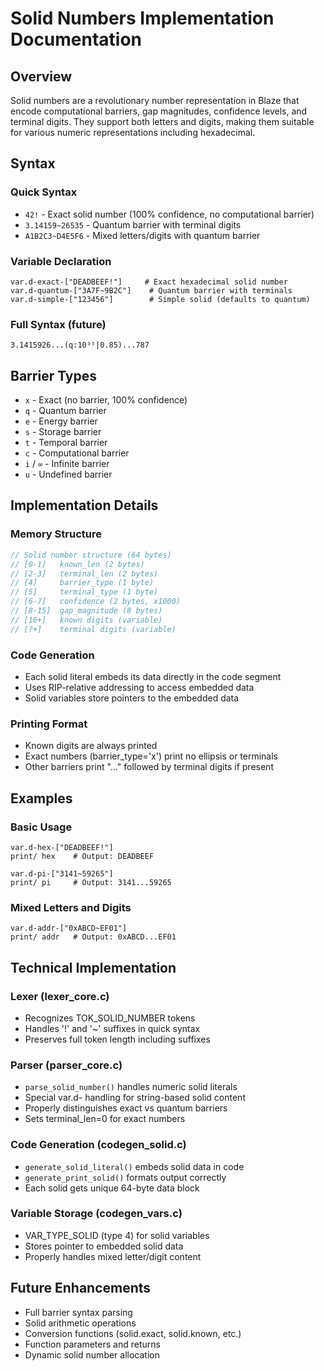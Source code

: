 # Solid Numbers Implementation Documentation

## Overview
Solid numbers are a revolutionary number representation in Blaze that encode computational barriers, gap magnitudes, confidence levels, and terminal digits. They support both letters and digits, making them suitable for various numeric representations including hexadecimal.

## Syntax

### Quick Syntax
- `42!` - Exact solid number (100% confidence, no computational barrier)
- `3.14159~26535` - Quantum barrier with terminal digits
- `A1B2C3~D4E5F6` - Mixed letters/digits with quantum barrier

### Variable Declaration
```blaze
var.d-exact-["DEADBEEF!"]     # Exact hexadecimal solid number
var.d-quantum-["3A7F~9B2C"]    # Quantum barrier with terminals
var.d-simple-["123456"]        # Simple solid (defaults to quantum)
```

### Full Syntax (future)
```blaze
3.1415926...(q:10³⁵|0.85)...787
```

## Barrier Types
- `x` - Exact (no barrier, 100% confidence)
- `q` - Quantum barrier
- `e` - Energy barrier
- `s` - Storage barrier
- `t` - Temporal barrier
- `c` - Computational barrier
- `i` / `∞` - Infinite barrier
- `u` - Undefined barrier

## Implementation Details

### Memory Structure
```c
// Solid number structure (64 bytes)
// [0-1]   known_len (2 bytes)
// [2-3]   terminal_len (2 bytes)
// [4]     barrier_type (1 byte)
// [5]     terminal_type (1 byte)
// [6-7]   confidence (2 bytes, x1000)
// [8-15]  gap_magnitude (8 bytes)
// [16+]   known digits (variable)
// [?+]    terminal digits (variable)
```

### Code Generation
- Each solid literal embeds its data directly in the code segment
- Uses RIP-relative addressing to access embedded data
- Solid variables store pointers to the embedded data

### Printing Format
- Known digits are always printed
- Exact numbers (barrier_type='x') print no ellipsis or terminals
- Other barriers print "..." followed by terminal digits if present

## Examples

### Basic Usage
```blaze
var.d-hex-["DEADBEEF!"]
print/ hex    # Output: DEADBEEF

var.d-pi-["3141~59265"]
print/ pi     # Output: 3141...59265
```

### Mixed Letters and Digits
```blaze
var.d-addr-["0xABCD~EF01"]
print/ addr   # Output: 0xABCD...EF01
```

## Technical Implementation

### Lexer (lexer_core.c)
- Recognizes TOK_SOLID_NUMBER tokens
- Handles '!' and '~' suffixes in quick syntax
- Preserves full token length including suffixes

### Parser (parser_core.c)
- `parse_solid_number()` handles numeric solid literals
- Special var.d- handling for string-based solid content
- Properly distinguishes exact vs quantum barriers
- Sets terminal_len=0 for exact numbers

### Code Generation (codegen_solid.c)
- `generate_solid_literal()` embeds solid data in code
- `generate_print_solid()` formats output correctly
- Each solid gets unique 64-byte data block

### Variable Storage (codegen_vars.c)
- VAR_TYPE_SOLID (type 4) for solid variables
- Stores pointer to embedded solid data
- Properly handles mixed letter/digit content

## Future Enhancements
- Full barrier syntax parsing
- Solid arithmetic operations
- Conversion functions (solid.exact, solid.known, etc.)
- Function parameters and returns
- Dynamic solid number allocation